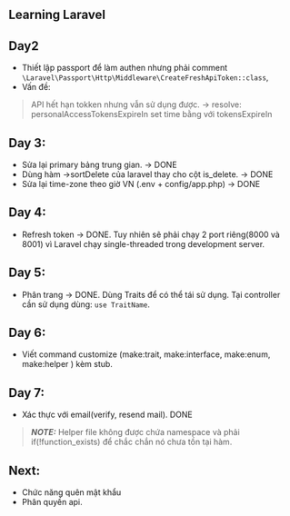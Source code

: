 ## Learning Laravel

## Day2
- Thiết lập passport để làm authen nhưng phải comment `\Laravel\Passport\Http\Middleware\CreateFreshApiToken::class`,
- Vấn đề: 
> API hết hạn tokken nhưng vẫn sử dụng được. -> resolve: personalAccessTokensExpireIn set time bằng với tokensExpireIn

## Day 3:
- Sửa lại primary bảng trung gian. -> DONE
- Dùng hàm ->sortDelete của laravel thay cho cột is_delete. -> DONE
- Sửa lại time-zone theo giờ VN (.env + config/app.php) -> DONE

## Day 4:
- Refresh token -> DONE. Tuy nhiên sẽ phải chạy 2 port riêng(8000 và 8001) vì Laravel chạy single-threaded trong development server.

## Day 5:
- Phân trang -> DONE. Dùng Traits để có thể tái sử dụng. Tại controller cần sử dụng dùng: `use TraitName`.

## Day 6:
- Viết command customize (make:trait, make:interface, make:enum, make:helper ) kèm stub.

## Day 7:
- Xác thực với email(verify, resend mail). DONE
> **_NOTE:_**  Helper file không được chứa namespace và phải if(!function_exists) để chắc chắn nó chưa tồn tại hàm.
## Next:
- Chức năng quên mật khẩu
- Phân quyền api.
